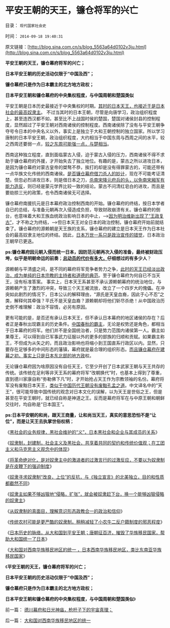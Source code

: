 # 平安王朝的天王，镰仓将军的兴亡

目录： `现代国家社会史` 

时间： `2014-09-18 19:40:31` 

原文链接：[http://blog.sina.com.cn/s/blog_5563a64d0102v3ju.html](http://blog.sina.com.cn/s/blog_5563a64d0102v3ju.html)

**平安王朝的天王，镰仓幕府将军的兴亡；**

**日本平安王朝的历史活动仅限于“中国及西”；**

**镰仓幕府只是作为日本霸主的北方地方政权；**

**日本平安王朝和镰仓幕府的中央集权程度，与中国周朝和楚国类似**

平安王朝是日本历史最接近于中央集权的时期。[其时的日本天王，也接近于是日本社会的最高奴隶主](../../../2014/9/13/奴隶制定律，永远是“先有甘愿做奴隶的贱人”才有奴隶制.md)。
不过当其时的日本王朝，尽管是向唐学习，政治组织程度上，甚至连西汉都不如，甚至比不上战国时侯的楚国，楚国对诸侯封县的控制程度，显然超过了平安王朝对西南诸侯的控制程度。西南诸侯除了没有与平安王朝争夺号令日本的中央名义以外，事实上是独立于大和王朝控制的独立国家。所以学习唐制的日本平安王朝，政治组织程度，大约相当于中国东周与西周之间的水平，较之西周还要弱一点，[较之东周可能强一点，与楚相当](../../../2013/6/10/楚国强势崛起的倒霉史，屈原，《国殇》，端午节.md)。

西南这种独立程度，直到面临蒙古入侵，迫于蒙古入侵的压力，西南诸侯不得不求助于镰仓幕府的外援，才开始失去了独立地位。有趣的是，蒙古之所以进攻日本，是因为镰仓幕府对蒙古皇帝的桀骜不恭，挨打的却是没有得罪蒙古的，可能还带有一点华族文化传统的西南诸侯。[是否镰仓幕府借刀杀人的妙计](../../../2009/1/30/愚蠢的战争可能也是聪明政治的工具.md)，现在不可能考证清楚。但忽必烈进攻日本，则是借日本之刀，[杀南宋降元府兵的头，以免南宋厢军有能力造反](../../../2013/12/22/府兵是炮灰代偿战斗力脆弱的国防制度，安史之乱后唐朝藩镇割据的原因.md)，则已经是蒙元学界比较一致的结论。蒙古不问清红皂白的进攻，而且是要劫掠三光的政策，也令西南诸侯无可选择。

镰仓幕府南援抗元是日本幕府政治控制西南的开始。镰仓幕府的终结，按日本学者自已的总结，与准备元朝再次入侵造成负担，导致财政崩溃有关。镰仓幕府的倒台，也意味着大和王族血统政治影响日本的中止，——>[因为明治维新出现了“王政复古”](../../../2014/8/17/日本改革开放政策，预兆了中国必定惨败的历史前景.md)，才不称之为终结，——>但日本天王对全日本的政治控制，镰仓幕府开始前就结束了。镰仓幕府的源赖朝是天王族的支系，镰仓幕府的建立是日本天王作为日本社会的最高奴隶主地位的终结。因此，[日本万世一系只是政治宣传的错觉](../../../2013/12/15/基督教lost“教会至上”，日本仍然万世一系，两者的共同原因；.md)，日本政治王朝早已更迭。

**ps:镰仓幕府因元朝入侵而统一日本，因防范元朝再次入侵的准备，最终被财政压垮，似乎是明朝命运的前奏**；**[总动员的代价有多大，](../../../2009/9/30/永久性的全国全民总动员.md)仔细想过的有多少人**？

源赖朝与平清盛之间，是不同的幕府将军竞争者势力之争，[此时的天王已经淡出政治，成为单纯的日本宗教的主持者和道德的典范](../../../2014/8/26/日本特殊的传统文化塑造的日本模式.md)。至于镰仓幕府为何自已不当天王，没有标准答案。
事实上，日本天王系甚至不承认源赖朝幕府的统治地位，与源赖朝产生了激烈的冲突，导致三个天王被流放，改立了一个四岁大的傀儡。在冲突如此剧烈的情况下，日本公认的解释理由，“源氏是天皇血裔，因此于心不忍”之类，解释何其牵强？平氏不是天皇血裔？源赖朝却将他们斩尽杀绝！从中国政治历史倒不难理解：政治不容情，必另有原因。

更有可能的是，是否还有承认日本天王，但不承认日本幕府的地区诸侯的存在？后者正是春秋出现霸主的历史条件。[中国春秋的霸主](../../../2010/6/9/罗马如出现在战国将如何统一中国？.md)，无论是权势还是角色，都相当于日本幕府的将军。他们并不是全国统治者，只是势力范围内诸侯第一人。霸主如果尊王，可以得到自已军事武力征服以外的更多的部族的归顺和贡赋。如果霸主称王，不但成为从矢之的，而且政治影响也将缩小到王国直系行政区以内。显然，只要存在足够多的中间形态的藩镇，幕府就是最合理的组织形态。[而且镰仓幕府在建幕之初，事实上只是日本东北部的地方政](../../../2014/9/17/大和国对西南华族移民地区的统一.md)权。

无论镰仓幕府因为啥原因没有自任天王，它至少开创了日本武家王朝与天王共存的传统。该传统在足利等非天王系的幕府将军“改朝换代”时，也基本上得到了尊重，直到德川家康自称“弥勒佛下凡”时，才开始抢占天王作为宗教领袖的名份。幕府将军没有废黜日本天王，[类似于中国历代王朝没有废黜孔孟之道](../../../2009/6/22/国学儒教的科学精华在无私的服从美德.md)。中文译名中的“天王”，很可能导致中国传统的观念对日本文化的误解，以为天王是世俗之王，但是甚至在平安王朝时，就已经自称是神道之王。反而是幕府将军在与中原王朝和朝鲜交往时，均自称是“日本国王”。

**ps:日本平安朝的和尚，跟天王商量，让和尚当天王，真实的意思恐怕不是“让位”，而是让天王去执掌世俗权柄**；

《[黑社会的业务规律，黑社会维护的“义”，日本黑社会和企业与其成员的关系](../../../2014/9/9/黑社会的民生特点，黑社会的“义”，日本的黑社会和日本企业.md)》

《[奴隶制，封建制，社会主义及黑社会，共享着共同的契约和传统价值观；在工团主义和马克思主义观念中的体现](../../../2014/9/10/封建制度和社会主义，是奴隶制的子集，具有奴隶社会的全部特征；.md)》

《[将革命绝对化，是对奴隶主中的激进者的过激言行的过激反应，不要以为奴隶制是在皮鞭下的强迫制度](../../../2014/9/11/奴隶制是（奴隶主＋奴隶）自觉维护的，压迫于自由人的制度；.md)》

《[奴隶寻求奴隶制“改良，上位”的反抗，与《独立宣言》的北美独立，目的和性质都截然不同](../../../2014/9/12/奴隶体制的侵略偏好，“奴隶反抗，解放奴隶”的奴役本质.md)》

《[奴隶主如果不够凶狠地“侵略，扩张”，就会被奴隶赶下台，换一个能够凶狠侵略的奴隶主](../../../2014/9/13/奴隶制定律，永远是“先有甘愿做奴隶的贱人”才有奴隶制.md)》

《[从奴隶制的真面目，理解意识形态政教合一的政治和信仰](../../../2014/9/14/从奴隶制真面目，理解意识形态政教合一的政治和信仰.md)》

《[传统农村可能是更严酷的奴隶制，稍稍减轻了小农牛二反户籍制度的邪恶程度](../../../2014/9/15/理解奴隶制，理解“反户籍制度”是最邪恶的意识形态.md)》

《[日本历史的脉络，从大和国到平安王朝；唐朝征百济，摧毁了华族移民国家，帮助大和国统一了日本](../../../2014/9/16/日本历史的脉络，从大和国到平安王朝.md)》

《[大和国对西南华族移民地区的统一
，日本西南华族移民地区，类比东南亚华族移民国家](../../../2014/9/17/大和国对西南华族移民地区的统一.md)》

《**平安王朝的天王，镰仓幕府将军的兴亡；**

**日本平安王朝的历史活动仅限于“中国及西”；**

**镰仓幕府只是作为日本霸主的北方地方政权；**

**日本平安王朝和镰仓幕府的中央集权程度，与中国周朝和楚国类似**》

前一篇： [德川幕府和日光神庙，枪杆子下的宇宙真理；](../../../2014/9/20/德川幕府和日光神庙，枪杆子下的宇宙真理；.md)

后一篇： [大和国对西南华族移民地区的统一](../../../2014/9/17/大和国对西南华族移民地区的统一.md)

